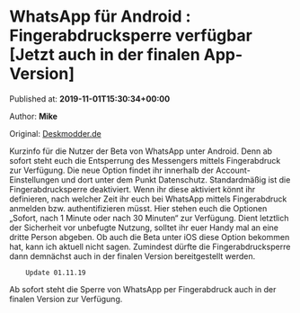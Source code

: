 
# WhatsApp für Android : Fingerabdrucksperre verfügbar [Jetzt auch in der finalen App-Version]

Published at: **2019-11-01T15:30:34+00:00**

Author: **Mike**

Original: [Deskmodder.de](https://www.deskmodder.de/blog/2019/11/01/whatsapp-beta-fingerabdrucksperre-verfuegbar/)

Kurzinfo für die Nutzer der Beta von WhatsApp unter Android. Denn ab sofort steht euch die Entsperrung des Messengers mittels Fingerabdruck zur Verfügung. Die neue Option findet ihr innerhalb der Account-Einstellungen und dort unter dem Punkt Datenschutz. Standardmäßig ist die Fingerabdrucksperre deaktiviert.
Wenn ihr diese aktiviert könnt ihr definieren, nach welcher Zeit ihr euch bei WhatsApp mittels Fingerabdruck anmelden bzw. authentifizieren müsst. Hier stehen euch die Optionen „Sofort, nach 1 Minute oder nach 30 Minuten“ zur Verfügung. Dient letztlich der Sicherheit vor unbefugte Nutzung, solltet ihr euer Handy mal an eine dritte Person abgeben. Ob auch die Beta unter iOS diese Option bekommen hat, kann ich aktuell nicht sagen. Zumindest dürfte die Fingerabdrucksperre dann demnächst auch in der finalen Version bereitgestellt werden.

        Update 01.11.19
      
Ab sofort steht die Sperre von WhatsApp per Fingerabdruck auch in der finalen Version zur Verfügung.

